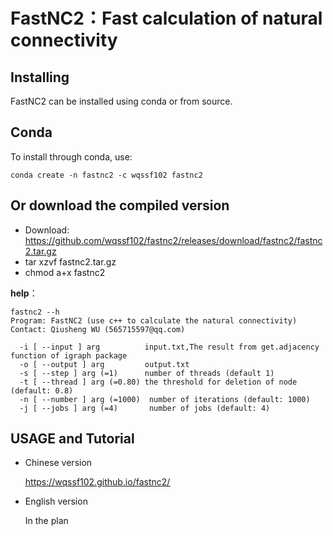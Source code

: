 # FastNC2：Fast calculation of natural connectivity
## Installing
FastNC2 can be installed using conda or from source.
## Conda
To install through conda, use:
```
conda create -n fastnc2 -c wqssf102 fastnc2
```
## Or download the compiled version

- Download: https://github.com/wqssf102/fastnc2/releases/download/fastnc2/fastnc2.tar.gz
- tar xzvf fastnc2.tar.gz
- chmod a+x fastnc2

**help**：
```
fastnc2 --h
Program: FastNC2 (use c++ to calculate the natural connectivity)
Contact: Qiusheng WU (565715597@qq.com)

  -i [ --input ] arg          input.txt,The result from get.adjacency function of igraph package
  -o [ --output ] arg         output.txt
  -s [ --step ] arg (=1)      number of threads (default 1)
  -t [ --thread ] arg (=0.80) the threshold for deletion of node (default: 0.8)
  -n [ --number ] arg (=1000)  number of iterations (default: 1000)
  -j [ --jobs ] arg (=4)       number of jobs (default: 4)
  ```

## USAGE and Tutorial

* Chinese version

  <u>https://wqssf102.github.io/fastnc2/</u>

* English version

  In the plan
  
  
